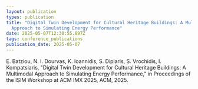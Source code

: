 ```yaml
---
layout: publication
types: publication
title: "Digital Twin Development for Cultural Heritage Buildings: A Multimodal
  Approach to Simulating Energy Performance"
date: 2025-05-07T12:30:55.897Z
tags: conference_publications
publication_date: 2025-05-07
---
```

<!--StartFragment-->

E. Batziou, N. I. Dourvas, K. Ioannidis, S. Diplaris, S. Vrochidis, I. Kompatsiaris, "Digital Twin Development for Cultural Heritage Buildings: A Multimodal Approach to Simulating Energy Performance," in Proceedings of the ISIM Workshop at ACM IMX 2025, ACM, 2025.

<!--EndFragment-->